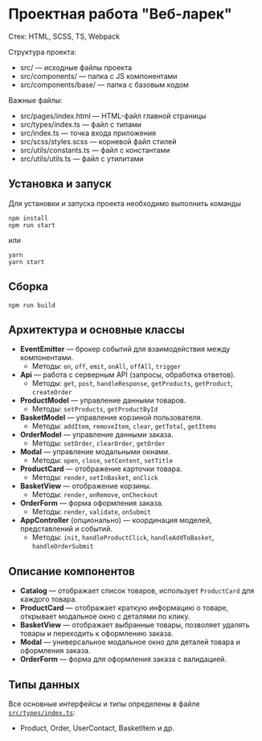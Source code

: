 # Проектная работа "Веб-ларек"

Стек: HTML, SCSS, TS, Webpack

Структура проекта:
- src/ — исходные файлы проекта
- src/components/ — папка с JS компонентами
- src/components/base/ — папка с базовым кодом

Важные файлы:
- src/pages/index.html — HTML-файл главной страницы
- src/types/index.ts — файл с типами
- src/index.ts — точка входа приложения
- src/scss/styles.scss — корневой файл стилей
- src/utils/constants.ts — файл с константами
- src/utils/utils.ts — файл с утилитами

## Установка и запуск
Для установки и запуска проекта необходимо выполнить команды

```
npm install
npm run start
```

или

```
yarn
yarn start
```
## Сборка

```
npm run build
```

## Архитектура и основные классы

- **EventEmitter** — брокер событий для взаимодействия между компонентами.
  - Методы: `on`, `off`, `emit`, `onAll`, `offAll`, `trigger`
- **Api** — работа с серверным API (запросы, обработка ответов).
  - Методы: `get`, `post`, `handleResponse`, `getProducts`, `getProduct`, `createOrder`
- **ProductModel** — управление данными товаров.
  - Методы: `setProducts`, `getProductById`
- **BasketModel** — управление корзиной пользователя.
  - Методы: `addItem`, `removeItem`, `clear`, `getTotal`, `getItems`
- **OrderModel** — управление данными заказа.
  - Методы: `setOrder`, `clearOrder`, `getOrder`
- **Modal** — управление модальными окнами.
  - Методы: `open`, `close`, `setContent`, `setTitle`
- **ProductCard** — отображение карточки товара.
  - Методы: `render`, `setInBasket`, `onClick`
- **BasketView** — отображение корзины.
  - Методы: `render`, `onRemove`, `onCheckout`
- **OrderForm** — форма оформления заказа.
  - Методы: `render`, `validate`, `onSubmit`
- **AppController** (опционально) — координация моделей, представлений и событий.
  - Методы: `init`, `handleProductClick`, `handleAddToBasket`, `handleOrderSubmit`

## Описание компонентов

- **Catalog** — отображает список товаров, использует `ProductCard` для каждого товара.
- **ProductCard** — отображает краткую информацию о товаре, открывает модальное окно с деталями по клику.
- **BasketView** — отображает выбранные товары, позволяет удалять товары и переходить к оформлению заказа.
- **Modal** — универсальное модальное окно для деталей товара и оформления заказа.
- **OrderForm** — форма для оформления заказа с валидацией.

## Типы данных
Все основные интерфейсы и типы определены в файле [`src/types/index.ts`](src/types/types.ts):
- Product, Order, UserContact, BasketItem и др.

